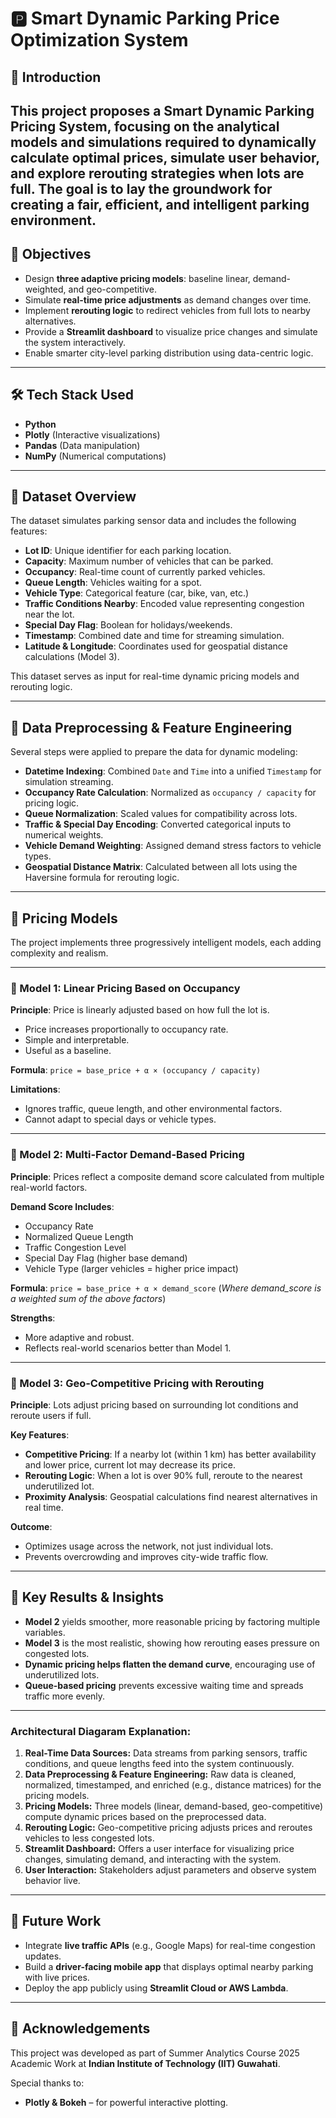 # 🅿️ Smart Dynamic Parking Price Optimization System

## 📖 Introduction

This project proposes a **Smart Dynamic Parking Pricing System**, focusing on the analytical models and simulations required to dynamically calculate optimal prices, simulate user behavior, and explore rerouting strategies when lots are full. The goal is to lay the groundwork for creating a fair, efficient, and intelligent parking environment.
---

## 🎯 Objectives

* Design **three adaptive pricing models**: baseline linear, demand-weighted, and geo-competitive.
* Simulate **real-time price adjustments** as demand changes over time.
* Implement **rerouting logic** to redirect vehicles from full lots to nearby alternatives.
* Provide a **Streamlit dashboard** to visualize price changes and simulate the system interactively.
* Enable smarter city-level parking distribution using data-centric logic.

---

## 🛠️ Tech Stack Used

* **Python**
* **Plotly** (Interactive visualizations)
* **Pandas** (Data manipulation)
* **NumPy** (Numerical computations)

---


## 📁 Dataset Overview

The dataset simulates parking sensor data and includes the following features:

* **Lot ID**: Unique identifier for each parking location.
* **Capacity**: Maximum number of vehicles that can be parked.
* **Occupancy**: Real-time count of currently parked vehicles.
* **Queue Length**: Vehicles waiting for a spot.
* **Vehicle Type**: Categorical feature (car, bike, van, etc.)
* **Traffic Conditions Nearby**: Encoded value representing congestion near the lot.
* **Special Day Flag**: Boolean for holidays/weekends.
* **Timestamp**: Combined date and time for streaming simulation.
* **Latitude & Longitude**: Coordinates used for geospatial distance calculations (Model 3).

This dataset serves as input for real-time dynamic pricing models and rerouting logic.

---

## 🧹 Data Preprocessing & Feature Engineering

Several steps were applied to prepare the data for dynamic modeling:

* **Datetime Indexing**: Combined `Date` and `Time` into a unified `Timestamp` for simulation streaming.
* **Occupancy Rate Calculation**: Normalized as `occupancy / capacity` for pricing logic.
* **Queue Normalization**: Scaled values for compatibility across lots.
* **Traffic & Special Day Encoding**: Converted categorical inputs to numerical weights.
* **Vehicle Demand Weighting**: Assigned demand stress factors to vehicle types.
* **Geospatial Distance Matrix**: Calculated between all lots using the Haversine formula for rerouting logic.

---

## 🧠 Pricing Models

The project implements three progressively intelligent models, each adding complexity and realism.

---

### 🔹 Model 1: Linear Pricing Based on Occupancy

**Principle**: Price is linearly adjusted based on how full the lot is.

* Price increases proportionally to occupancy rate.
* Simple and interpretable.
* Useful as a baseline.

**Formula**:
`price = base_price + α × (occupancy / capacity)`

**Limitations**:

* Ignores traffic, queue length, and other environmental factors.
* Cannot adapt to special days or vehicle types.

---

### 🔹 Model 2: Multi-Factor Demand-Based Pricing

**Principle**: Prices reflect a composite demand score calculated from multiple real-world factors.

**Demand Score Includes**:

* Occupancy Rate
* Normalized Queue Length
* Traffic Congestion Level
* Special Day Flag (higher base demand)
* Vehicle Type (larger vehicles = higher price impact)

**Formula**:
`price = base_price + α × demand_score`
(*Where demand\_score is a weighted sum of the above factors*)

**Strengths**:

* More adaptive and robust.
* Reflects real-world scenarios better than Model 1.

---

### 🔹 Model 3: Geo-Competitive Pricing with Rerouting

**Principle**: Lots adjust pricing based on surrounding lot conditions and reroute users if full.

**Key Features**:

* **Competitive Pricing**: If a nearby lot (within 1 km) has better availability and lower price, current lot may decrease its price.
* **Rerouting Logic**: When a lot is over 90% full, reroute to the nearest underutilized lot.
* **Proximity Analysis**: Geospatial calculations find nearest alternatives in real time.

**Outcome**:

* Optimizes usage across the network, not just individual lots.
* Prevents overcrowding and improves city-wide traffic flow.

---

## 📌 Key Results & Insights

* **Model 2** yields smoother, more reasonable pricing by factoring multiple variables.
* **Model 3** is the most realistic, showing how rerouting eases pressure on congested lots.
* **Dynamic pricing helps flatten the demand curve**, encouraging use of underutilized lots.
* **Queue-based pricing** prevents excessive waiting time and spreads traffic more evenly.

---


### Architectural Diagaram Explanation:

1. **Real-Time Data Sources:** Data streams from parking sensors, traffic conditions, and queue lengths feed into the system continuously.
2. **Data Preprocessing & Feature Engineering:** Raw data is cleaned, normalized, timestamped, and enriched (e.g., distance matrices) for the pricing models.
3. **Pricing Models:** Three models (linear, demand-based, geo-competitive) compute dynamic prices based on the preprocessed data.
4. **Rerouting Logic:** Geo-competitive pricing adjusts prices and reroutes vehicles to less congested lots.
5. **Streamlit Dashboard:** Offers a user interface for visualizing price changes, simulating demand, and interacting with the system.
6. **User Interaction:** Stakeholders adjust parameters and observe system behavior live.

---


## 🔮 Future Work

* Integrate **live traffic APIs** (e.g., Google Maps) for real-time congestion updates.
* Build a **driver-facing mobile app** that displays optimal nearby parking with live prices.
* Deploy the app publicly using **Streamlit Cloud or AWS Lambda**.

---

## 🌟 Acknowledgements

This project was developed as part of Summer Analytics Course 2025 Academic Work at **Indian Institute of Technology (IIT) Guwahati**.

Special thanks to:
* **Plotly & Bokeh** – for powerful interactive plotting.
